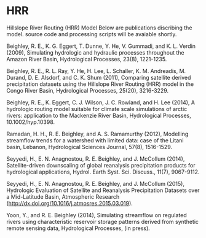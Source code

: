 # HRR
Hillslope River Routing (HRR) Model
Below are publications discribing the model. source code and processing scripts will be avaiable shortly.

Beighley, R. E., K. G. Eggert, T. Dunne, Y. He, V. Gummadi, and K. L. Verdin (2009), Simulating hydrologic and hydraulic processes throughout the Amazon River Basin, Hydrological Processes, 23(8), 1221-1235.

Beighley, R. E., R. L. Ray, Y. He, H. Lee, L. Schaller, K. M. Andreadis, M. Durand, D. E. Alsdorf, and C. K. Shum (2011), Comparing satellite derived precipitation datasets using the Hillslope River Routing (HRR) model in the Congo River Basin, Hydrological Processes, 25(20), 3216-3229.

Beighley, R. E., K. Eggert, C. J. Wilson, J. C. Rowland, and H. Lee (2014), A hydrologic routing model suitable for climate scale simulations of arctic rivers: application to the Mackenzie River Basin, Hydrological Processes, 10.1002/hyp.10398.

Ramadan, H. H., R. E. Beighley, and A. S. Ramamurthy (2012), Modelling streamflow trends for a watershed with limited data: case of the Litani basin, Lebanon, Hydrological Sciences Journal, 57(8), 1516-1529.

Seyyedi, H., E. N. Anagnostou, R. E. Beighley, and J. McCollum (2014), Satellite-driven downscaling of global reanalysis precipitation products for hydrological applications, Hydrol. Earth Syst. Sci. Discuss., 11(7), 9067-9112.

Seyyedi, H., E. N. Anagnostou, R. E. Beighley, and J. McCollum (2015), Hydrologic Evaluation of Satellite and Reanalysis Precipitation Datasets over a Mid-Latitude Basin, Atmospheric Research (http://dx.doi.org/10.1016/j.atmosres.2015.03.019).

Yoon, Y., and R. E. Beighley (2014), Simulating streamflow on regulated rivers using characteristic reservoir storage patterns derived from synthetic remote sensing data, Hydrological Processes, (in press).

